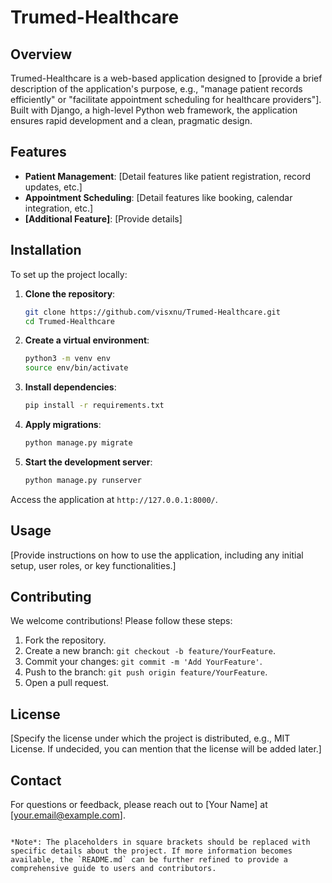 # Trumed-Healthcare

## Overview

Trumed-Healthcare is a web-based application designed to [provide a brief description of the application's purpose, e.g., "manage patient records efficiently" or "facilitate appointment scheduling for healthcare providers"]. Built with Django, a high-level Python web framework, the application ensures rapid development and a clean, pragmatic design.

## Features

- **Patient Management**: [Detail features like patient registration, record updates, etc.]
- **Appointment Scheduling**: [Detail features like booking, calendar integration, etc.]
- **[Additional Feature]**: [Provide details]

## Installation

To set up the project locally:

1. **Clone the repository**:
   ```bash
   git clone https://github.com/visxnu/Trumed-Healthcare.git
   cd Trumed-Healthcare
   ```

2. **Create a virtual environment**:
   ```bash
   python3 -m venv env
   source env/bin/activate
   ```

3. **Install dependencies**:
   ```bash
   pip install -r requirements.txt
   ```

4. **Apply migrations**:
   ```bash
   python manage.py migrate
   ```

5. **Start the development server**:
   ```bash
   python manage.py runserver
   ```

Access the application at `http://127.0.0.1:8000/`.

## Usage

[Provide instructions on how to use the application, including any initial setup, user roles, or key functionalities.]

## Contributing

We welcome contributions! Please follow these steps:

1. Fork the repository.
2. Create a new branch: `git checkout -b feature/YourFeature`.
3. Commit your changes: `git commit -m 'Add YourFeature'`.
4. Push to the branch: `git push origin feature/YourFeature`.
5. Open a pull request.

## License

[Specify the license under which the project is distributed, e.g., MIT License. If undecided, you can mention that the license will be added later.]

## Contact

For questions or feedback, please reach out to [Your Name] at [your.email@example.com].

```

*Note*: The placeholders in square brackets should be replaced with specific details about the project. If more information becomes available, the `README.md` can be further refined to provide a comprehensive guide to users and contributors. 
